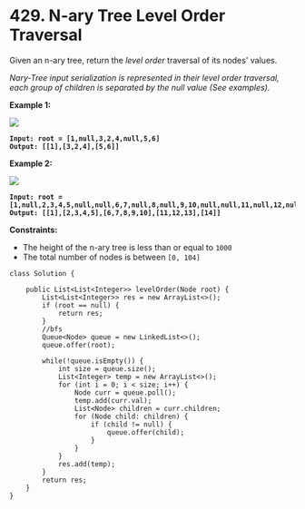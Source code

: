 # 429. N-ary Tree Level Order Traversal

Given an n-ary tree, return the _level order_ traversal of its nodes' values.

_Nary-Tree input serialization is represented in their level order traversal, each group of children is separated by the null value (See examples)._

&#x20;

**Example 1:**

![](https://assets.leetcode.com/uploads/2018/10/12/narytreeexample.png)

<pre><code><strong>Input: root = [1,null,3,2,4,null,5,6]
</strong><strong>Output: [[1],[3,2,4],[5,6]]
</strong></code></pre>

**Example 2:**

![](https://assets.leetcode.com/uploads/2019/11/08/sample_4_964.png)

<pre><code><strong>Input: root = [1,null,2,3,4,5,null,null,6,7,null,8,null,9,10,null,null,11,null,12,null,13,null,null,14]
</strong><strong>Output: [[1],[2,3,4,5],[6,7,8,9,10],[11,12,13],[14]]
</strong></code></pre>

&#x20;

**Constraints:**

* The height of the n-ary tree is less than or equal to `1000`
* The total number of nodes is between `[0, 104]`

```
class Solution {
    
    public List<List<Integer>> levelOrder(Node root) {
        List<List<Integer>> res = new ArrayList<>();
        if (root == null) {
            return res;
        }
        //bfs
        Queue<Node> queue = new LinkedList<>();
        queue.offer(root);

        while(!queue.isEmpty()) {
            int size = queue.size();
            List<Integer> temp = new ArrayList<>();
            for (int i = 0; i < size; i++) {
                Node curr = queue.poll();
                temp.add(curr.val);
                List<Node> children = curr.children;
                for (Node child: children) {
                    if (child != null) {
                        queue.offer(child);
                    }
                }
            }
            res.add(temp);
        }
        return res;
    }
}
```
